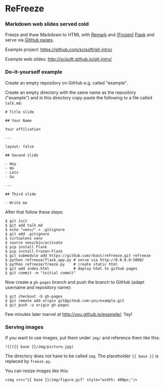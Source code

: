
# ReFreeze

### Markdown web slides served cold

Freeze and thaw Markdown to HTML with
[Remark](https://github.com/gnab/remark) and
[(Frozen)](http://pythonhosted.org/Frozen-Flask/)
[Flask](http://flask.pocoo.org/)
and serve via [GitHub pages](https://pages.github.com/).

Example project: https://github.com/scisoft/git-intro/

Example web slides: http://scisoft.github.io/git-intro/

### Do-it-yourself example

Create an empty repository on GitHub e.g. called "example".

Create an empty directory with the same name as the repository
("example") and in this directory copy-paste the following
to a file called `talk.md`:

```
# Title slide

## Your Name

Your affiliation

---

layout: false

## Second slide

- Hey
- Ho
- Lets
- Go

---

## Third slide

- Write me
```

After that follow these steps:

```shell
$ git init
$ git add talk.md
$ echo "venv/" > .gitignore
$ git add .gitignore
$ virtualenv venv
$ source venv/bin/activate
$ pip install Flask
$ pip install Frozen-Flask
$ git submodule add https://github.com/rbast/refreeze.git refreeze
$ python refreeze/flask_app.py # serve via http://0.0.0.0:5000/
$ python refreeze/freeze.py    # create static html
$ git add index.html           # deploy html to github pages
$ git commit -m "initial commit"
```

Now create a `gh-pages` branch and push the branch to GitHub
(adapt username and repository name):

```shell
$ git checkout -b gh-pages
$ git remote add origin git@github.com:you/example.git
$ git push -u origin gh-pages
```

Few minutes later marvel at http://you.github.io/example/. Yay!

### Serving images

If you want to use images,
put them under `img/` and reference them like this:
```
![]({{ base }}/img/picture.jpg)
```

The directory does not have to be called `img`.
The placeholder `{{ base }}` is replaced by `freeze.py`.

You can resize images like this:
```
<img src="{{ base }}/img/figure.gif" style="width: 400px;"/>
```
